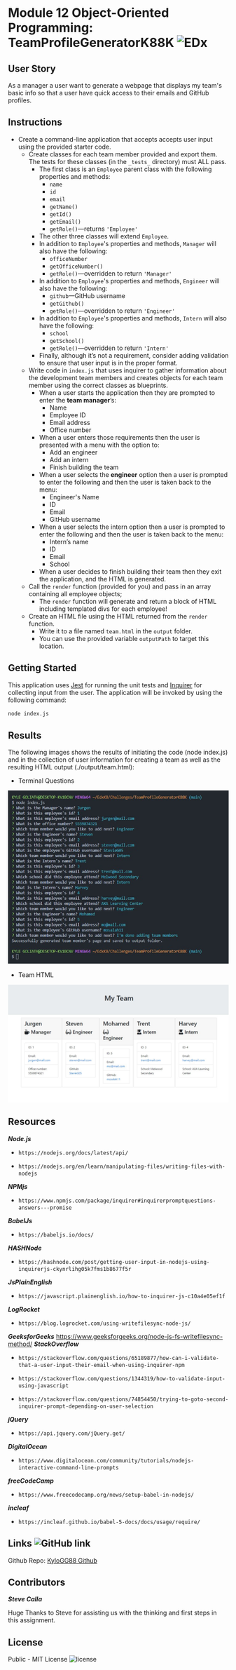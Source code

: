 # Module 12 Object-Oriented Programming: TeamProfileGeneratorK88K ![EDx](https://img.shields.io/badge/Edx-193A3E?style=for-the-badge&logo=edx&logoColor=white)

## User Story

As a manager a user want to generate a webpage that displays my team's basic info so that a user have quick access to their emails and GitHub profiles.

## Instructions

* Create a command-line application that accepts accepts user input using the provided starter code.   
  * Create classes for each team member provided and export them. The tests for these classes (in the `_tests_` directory) must ALL pass.     
    * The first class is an `Employee` parent class with the following properties and methods:       
      * `name`
      * `id`
      * `email`
      * `getName()`
      * `getId()`
      * `getEmail()`
      * `getRole()`&mdash;returns `'Employee'`     
    * The other three classes will extend `Employee`.      
    * In addition to `Employee`'s properties and methods, `Manager` will also have the following:
      * `officeNumber`
      * `getOfficeNumber()`
      * `getRole()`&mdash;overridden to return `'Manager'`
    * In addition to `Employee`'s properties and methods, `Engineer` will also have the following:
      * `github`&mdash;GitHub username
      * `getGithub()`
      * `getRole()`&mdash;overridden to return `'Engineer'`
    * In addition to `Employee`'s properties and methods, `Intern` will also have the following:
      * `school`
      * `getSchool()`
      * `getRole()`&mdash;overridden to return `'Intern'`
    * Finally, although it’s not a requirement, consider adding validation to ensure that user input is in the proper format.   
  * Write code in `index.js` that uses inquirer to gather information about the development team members and creates objects for each team member using the correct classes as blueprints.
    * When a user starts the application then they are prompted to enter the **team manager**’s:
      * Name
      * Employee ID
      * Email address
      * Office number
    * When a user enters those requirements then the user is presented with a menu with the option to:
      * Add an engineer
      * Add an intern 
      * Finish building the team
    * When a user selects the **engineer** option then a user is prompted to enter the following and then the user is taken back to the menu:
      * Engineer's Name
      * ID
      * Email
      * GitHub username
    * When a user selects the intern option then a user is prompted to enter the following and then the user is taken back to the menu:
      * Intern’s name
      * ID
      * Email
      * School
    * When a user decides to finish building their team then they exit the application, and the HTML is generated.
  * Call the `render` function (provided for you) and pass in an array containing all employee objects; 
    * The `render` function will generate and return a block of HTML including templated divs for each employee!
  * Create an HTML file using the HTML returned from the `render` function. 
    * Write it to a file named `team.html` in the `output` folder. 
    * You can use the provided variable `outputPath` to target this location.

## Getting Started

This application uses [Jest](https://www.npmjs.com/package/jest) for running the unit tests and [Inquirer](https://www.npmjs.com/package/inquirer) for collecting input from the user. The application will be invoked by using the following command:

```bash
node index.js
```
## Results

The following images shows the results of initiating the code (node index.js) and in the collection of user information for creating a team as well as the resulting HTML output (./output/team.html):

* Terminal Questions

![Terminal Questions](./assets/TerminalQuestions.jpg)

* Team HTML

![Team HTML](./assets/TeamHTML.jpg)

## Resources

***Node.js***
*     https://nodejs.org/docs/latest/api/
*     https://nodejs.org/en/learn/manipulating-files/writing-files-with-nodejs
***NPMjs***
*     https://www.npmjs.com/package/inquirer#inquirerpromptquestions-answers---promise
***BabelJs***
*     https://babeljs.io/docs/
***HASHNode***
*     https://hashnode.com/post/getting-user-input-in-nodejs-using-inquirerjs-ckynrlihg05k7fms1b8677f5r
***JsPlainEnglish***
*     https://javascript.plainenglish.io/how-to-inquirer-js-c10a4e05ef1f
***LogRocket***
*     https://blog.logrocket.com/using-writefilesync-node-js/
***GeeksforGeeks***
https://www.geeksforgeeks.org/node-js-fs-writefilesync-method/
***StackOverflow***
*     https://stackoverflow.com/questions/65189877/how-can-i-validate-that-a-user-input-their-email-when-using-inquirer-npm
*     https://stackoverflow.com/questions/1344319/how-to-validate-input-using-javascript
*     https://stackoverflow.com/questions/74854450/trying-to-goto-second-inquirer-prompt-depending-on-user-selection
***jQuery***
*     https://api.jquery.com/jQuery.get/
***DigitalOcean***
*     https://www.digitalocean.com/community/tutorials/nodejs-interactive-command-line-prompts
***freeCodeCamp***
*     https://www.freecodecamp.org/news/setup-babel-in-nodejs/
***incleaf***
*     https://incleaf.github.io/babel-5-docs/docs/usage/require/



## Links ![GitHub link](https://img.shields.io/badge/GitHub-100000?style=for-the-badge&logo=github&logoColor=white)

Github Repo: [KyloGG88 Github](https://github.com/KyloGG88/TeamProfileGeneratorK88K)

## Contributors

***Steve Calla***

Huge Thanks to Steve for assisting us with the thinking and first steps in this assignment.

## License

Public - MIT License ![license](https://img.shields.io/badge/license-MIT-yellowgreen.svg)
